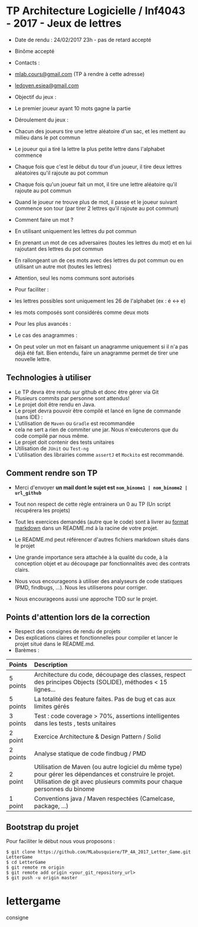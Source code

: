 # TP Architecture Logicielle / Inf4043 - 2017 - Jeux de lettres

- Date de rendu : 24/02/2017 23h - pas de retard accepté
- Binôme accepté
- Contacts : 
- mlab.cours@gmail.com (TP à rendre à cette adresse)
- ledoyen.esiea@gmail.com

- Objectif du jeux :
- Le premier joueur ayant 10 mots gagne la partie

- Déroulement du jeux :
- Chacun des joueurs tire une lettre aléatoire d'un sac, et les mettent au milieu dans le pot commun
- Le joueur qui a tiré la lettre la plus petite lettre dans l'alphabet commence
- Chaque fois que c'est le début du tour d'un joueur, il tire deux lettres aléatoires qu'il rajoute au pot commun
- Chaque fois qu'un joueur fait un mot, il tire une lettre aléatoire qu'il rajoute au pot commun
- Quand le joueur ne trouve plus de mot, il passe et le joueur suivant commence son tour (par tirer 2 lettres qu'il rajoute au pot commun)

- Comment faire un mot ?
- En utilisant uniquement les lettres du pot commun
- En prenant un mot de ces adversaires (toutes les lettres du mot) et en lui rajoutant des lettres du pot commun
- En rallongeant un de ces mots avec des lettres du pot commun ou en utilisant un autre mot (toutes les lettres)
- Attention, seul les noms communs sont autorisés

- Pour faciliter :
- les lettres possibles sont uniquement les 26 de l'alphabet (ex : é <-> e)
- les mots composés sont considérés comme deux mots

- Pour les plus avancés :
- Le cas des anagrammes :
- On peut voler un mot en faisant un anagramme uniquement si il n'a pas déjà été fait. Bien entendu, faire un anagramme permet de tirer une nouvelle lettre.



## Technologies à utiliser 

- Le TP devra être rendu sur github et donc être gérer via Git
- Plusieurs commits par personne sont attendus! 
- Le projet doit être rendu en Java. 
- Le projet devra pouvoir être compilé et lancé en ligne de commande (sans IDE) :
- L'utilisation de `Maven` ou `Gradle` est recommandée 
- cela ne sert a rien de commiter une jar. Nous n'exécuterons que du code compilé par nous même.
- Le projet doit contenir des tests unitaires
- Utilisation de `JUnit` ou `Test-ng`
- L'utilisation des librairies comme `assertJ` et `Mockito` est recommandé.

## Comment rendre son TP

- Merci d'envoyer **un mail dont le sujet est `nom_binome1 | nom_binome2 | url_github`**
- Tout non respect de cette règle entrainera un 0 au TP (Un script récupérera les projets)
- Tout les exercices demandés (autre que le code) sont à livrer au [format markdown](https://guides.github.com/features/mastering-markdown/) dans un README.md à la racine de votre projet.
- Le README.md peut référencer d'autres fichiers markdown situés dans le projet 

- Une grande importance sera attachée à la qualité du code, à la conception objet et au découpage par fonctionnalités avec des contrats clairs. 
- Nous vous encourageons à utiliser des analyseurs de code statiques (PMD, findbugs, ...). Nous les utiliserons pour corriger.
- Nous encourageons aussi une approche TDD sur le projet. 

## Points d'attention lors de la correction

- Respect des consignes de rendu de projets
- Des explications claires et fonctionnelles pour compiler et lancer le projet situé dans le README.md. 
- Barèmes :

| Points | Description           | 
| :----- |:-------------| 
|5 points | Architecture du code, découpage des classes, respect des principes Objects (SOLIDE), méthodes < 15 lignes... |
|5 points | La totalité des feature faites. Pas de bug et cas aux limites gérés  |
|3 points | Test : code coverage > 70%, assertions intelligentes dans les tests , tests unitaires |
|2 point  | Exercice Architecture & Design Pattern / Solid |
|2 points | Analyse statique de code findbug / PMD |
|2 point  | Utilisation de Maven (ou autre logiciel du même type) pour gérer les dépendances et construire le projet. Utilisation de git avec plusieurs commits pour chaque personnes du binome |
|1 point  | Conventions java / Maven respectées (Camelcase, package, ...) |

## Bootstrap du projet

Pour faciliter le début nous vous proposons :

```
$ git clone https://github.com/MLabusquiere/TP_4A_2017_Letter_Game.git LetterGame
$ cd LetterGame
$ git remote rm origin
$ git remote add origin <your_git_repository_url>
$ git push -u origin master
```
# lettergame




consigne
